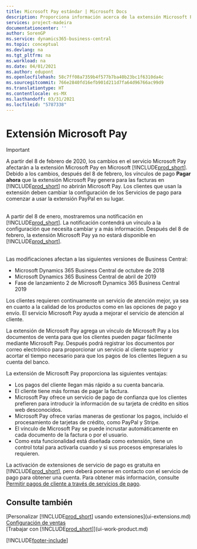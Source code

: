 ```yaml
---
title: Microsoft Pay estándar | Microsoft Docs
description: Proporciona información acerca de la extensión Microsoft Pay
services: project-madeira
documentationcenter: ''
author: SorenGP
ms.service: dynamics365-business-central
ms.topic: conceptual
ms.devlang: na
ms.tgt_pltfrm: na
ms.workload: na
ms.date: 04/01/2021
ms.author: edupont
ms.openlocfilehash: 58c7ff08a7359b4f577b7ba40b23bc1f6310da4c
ms.sourcegitcommit: 766e2840fd16efb901d211d7fa64d96766ac99d9
ms.translationtype: HT
ms.contentlocale: es-MX
ms.lasthandoff: 03/31/2021
ms.locfileid: "5787338"
---
```

# <a name="the-microsoft-pay-extension"></a>Extensión Microsoft Pay

> [!IMPORTANT]
> A partir del 8 de febrero de 2020, los cambios en el servicio Microsoft Pay afectarán a la extensión Microsoft Pay en Microsoft [!INCLUDE[prod_short](includes/prod_long.md)]. Debido a los cambios, después del 8 de febrero, los vínculos de pago **Pagar ahora** que la extensión Microsoft Pay genera para las facturas en [!INCLUDE[prod_short](includes/prod_short.md)] no abrirán Microsoft Pay. Los clientes que usan la extensión deben cambiar la configuración de los Servicios de pago para comenzar a usar la extensión PayPal en su lugar.<br /></br>
>
> A partir del 8 de enero, mostraremos una notificación en [!INCLUDE[prod_short](includes/prod_short.md)]. La notificación contendrá un vínculo a la configuración que necesita cambiar y a más información. Después del 8 de febrero, la extensión Microsoft Pay ya no estará disponible en [!INCLUDE[prod_short](includes/prod_short.md)].<br /></br>
>
> Las modificaciones afectan a las siguientes versiones de Business Central:
> - Microsoft Dynamics 365 Business Central de octubre de 2018
> - Microsoft Dynamics 365 Business Central de abril de 2019
> - Fase de lanzamiento 2 de Microsoft Dynamics 365 Business Central 2019

Los clientes requieren continuamente un servicio de atención mejor, ya sea en cuanto a la calidad de los productos como en las opciones de pago y envío. El servicio Microsoft Pay ayuda a mejorar el servicio de atención al cliente.

La extensión de Microsoft Pay agrega un vínculo de Microsoft Pay a los documentos de venta para que los clientes pueden pagar fácilmente mediante Microsoft Pay. Después podrá registrar los documentos por correo electrónico para proporcionar un servicio al cliente superior y acortar el tiempo necesario para que los pagos de los clientes lleguen a su cuenta del banco.

La extensión de Microsoft Pay proporciona las siguientes ventajas:
- Los pagos del cliente llegan más rápido a su cuenta bancaria.
- El cliente tiene más formas de pagar la factura.
- Microsoft Pay ofrece un servicio de pago de confianza que los clientes prefieren para introducir la información de su tarjeta de crédito en sitios web desconocidos.
- Microsoft Pay ofrece varias maneras de gestionar los pagos, incluido el procesamiento de tarjetas de crédito, como PayPal y Stripe.
- El vínculo de Microsoft Pay se puede incrustar automáticamente en cada documento de la factura o por el usuario.
- Como esta funcionalidad está diseñada como extensión, tiene un control total para activarla cuando y si sus procesos empresariales lo requieren.

La activación de extensiones de servicio de pago es gratuita en [!INCLUDE[prod_short](includes/prod_short.md)], pero deberá ponerse en contacto con el servicio de pago para obtener una cuenta. Para obtener más información, consulte [Permitir pagos de cliente a través de servicios de pago](sales-how-enable-payment-service-extensions.md).

## <a name="see-also"></a>Consulte también
[Personalizar [!INCLUDE[prod_short](includes/prod_short.md)] usando extensiones](ui-extensions.md)  
[Configuración de ventas](sales-setup-sales.md)  
[Trabajar con [!INCLUDE[prod_short](includes/prod_short.md)]](ui-work-product.md)


[!INCLUDE[footer-include](includes/footer-banner.md)]
